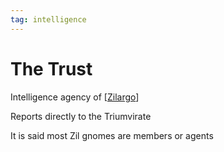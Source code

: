 ```yaml
---
tag: intelligence
---
```

# The Trust
Intelligence agency of [[Zilargo]]

Reports directly to the Triumvirate

It is said most Zil gnomes are members or agents

[//begin]: # "Autogenerated link references for markdown compatibility"
[Zilargo]: ../nations/Zilargo "Zilargo"
[//end]: # "Autogenerated link references"